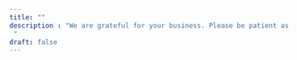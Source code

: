 ```yaml
---
title: ""
description : "We are grateful for your business. Please be patient as we add more variety. 
 "
draft: false
---
```


